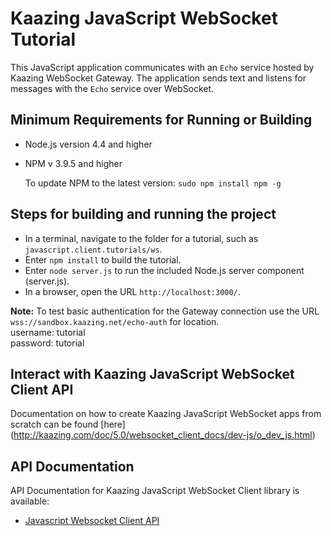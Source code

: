 # Kaazing JavaScript WebSocket Tutorial

This JavaScript application communicates with an `Echo` service hosted by Kaazing WebSocket Gateway. The application sends text and listens for messages with the `Echo` service over WebSocket.

## Minimum Requirements for Running or Building

* Node.js version 4.4 and higher
* NPM v 3.9.5 and higher

    To update NPM to the latest version:
    `
        sudo npm install npm -g
    `

## Steps for building and running the project

* In a terminal, navigate to the folder for a tutorial, such as `javascript.client.tutorials/ws`.
* Enter `npm install` to build the tutorial.
* Enter `node server.js` to run the included Node.js server component (server.js).
* In a browser, open the URL `http://localhost:3000/`.

__Note:__ To test basic authentication for the Gateway connection use the URL `wss://sandbox.kaazing.net/echo-auth` for location. </br>
username: tutorial </br>
password: tutorial 


## Interact with Kaazing JavaScript WebSocket Client API

Documentation on how to create Kaazing JavaScript WebSocket apps from scratch can be found [here] (http://kaazing.com/doc/5.0/websocket_client_docs/dev-js/o_dev_js.html)

## API Documentation

API Documentation for Kaazing JavaScript WebSocket Client library is available:

* [Javascript Websocket Client API](http://kaazing.com/doc/5.0/websocket_client_docs/apidoc/client/javascript/gateway/index.html)

